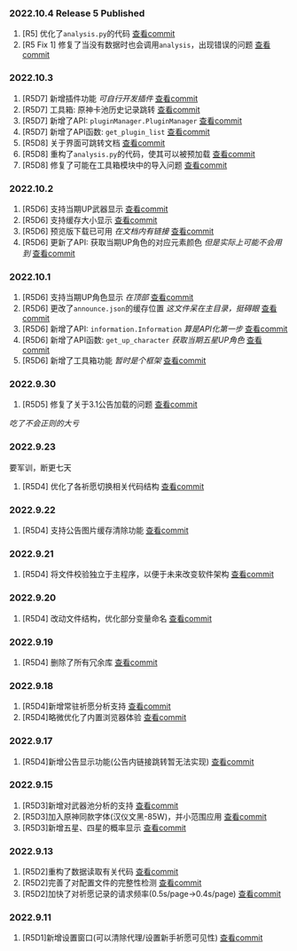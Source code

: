### 2022.10.4 Release 5 Published

1. [R5] 优化了`analysis.py`的代码 [查看commit](https://github.com/AuroraZiling/genshin-pray-export/commit/6e253c71bff7d2678bf2fc204a702356955c6c77)
2. [R5 Fix 1] 修复了当没有数据时也会调用`analysis`，出现错误的问题 [查看commit](https://github.com/AuroraZiling/genshin-pray-export/commit/a15b6bc4c3d9cbeb4827427d42dc85d8acb3bb75)

### 2022.10.3

1. [R5D7] 新增插件功能 *可自行开发插件* [查看commit](https://github.com/AuroraZiling/genshin-pray-export/commit/6470609580fe8cac0ba1c8fc2d44718dd9eb6385)
2. [R5D7] 工具箱: 原神卡池历史记录跳转 [查看commit](https://github.com/AuroraZiling/genshin-pray-export/commit/6470609580fe8cac0ba1c8fc2d44718dd9eb6385)
3. [R5D7] 新增了API: `pluginManager.PluginManager` [查看commit](https://github.com/AuroraZiling/genshin-pray-export/commit/6470609580fe8cac0ba1c8fc2d44718dd9eb6385)
4. [R5D7] 新增了API函数: `get_plugin_list` [查看commit](https://github.com/AuroraZiling/genshin-pray-export/commit/6470609580fe8cac0ba1c8fc2d44718dd9eb6385)
5. [R5D8] 关于界面可跳转文档 [查看commit](https://github.com/AuroraZiling/genshin-pray-export/commit/bf19c8a8f393464a28c1c8b9ef65aa5de89074ec)
6. [R5D8] 重构了`analysis.py`的代码，使其可以被预加载 [查看commit](https://github.com/AuroraZiling/genshin-pray-export/commit/bf19c8a8f393464a28c1c8b9ef65aa5de89074ec)
7. [R5D8] 修复了可能在工具箱模块中的导入问题 [查看commit](https://github.com/AuroraZiling/genshin-pray-export/commit/bf19c8a8f393464a28c1c8b9ef65aa5de89074ec)

### 2022.10.2

1. [R5D6] 支持当期UP武器显示 [查看commit](https://github.com/AuroraZiling/genshin-pray-export/commit/3f4e23bb0bce924b89325910d1c26946f344855d)
2. [R5D6] 支持缓存大小显示 [查看commit](https://github.com/AuroraZiling/genshin-pray-export/commit/3f4e23bb0bce924b89325910d1c26946f344855d)
3. [R5D6] 预览版下载已可用 *在文档内有链接* [查看commit](https://github.com/AuroraZiling/genshin-pray-export/commit/3f4e23bb0bce924b89325910d1c26946f344855d)
4. [R5D6] 更新了API: 获取当期UP角色的对应元素颜色 *但是实际上可能不会用到* [查看commit](https://github.com/AuroraZiling/genshin-pray-export/commit/3f4e23bb0bce924b89325910d1c26946f344855d)

### 2022.10.1

1. [R5D6] 支持当期UP角色显示 *在顶部* [查看commit](https://github.com/AuroraZiling/genshin-pray-export/commit/ce719e808eb19de5a8066c764ad89c19579c9479)
2. [R5D6] 更改了`announce.json`的缓存位置 *这文件呆在主目录，挺碍眼* [查看commit](https://github.com/AuroraZiling/genshin-pray-export/commit/ce719e808eb19de5a8066c764ad89c19579c9479)
3. [R5D6] 新增了API: `information.Information` *算是API化第一步* [查看commit](https://github.com/AuroraZiling/genshin-pray-export/commit/ce719e808eb19de5a8066c764ad89c19579c9479)
4. [R5D6] 新增了API函数: `get_up_character` *获取当期五星UP角色* [查看commit](https://github.com/AuroraZiling/genshin-pray-export/commit/ce719e808eb19de5a8066c764ad89c19579c9479)
5. [R5D6] 新增了工具箱功能 *暂时是个框架* [查看commit](https://github.com/AuroraZiling/genshin-pray-export/commit/ce719e808eb19de5a8066c764ad89c19579c9479)

### 2022.9.30

1. [R5D5] 修复了关于3.1公告加载的问题 [查看commit](https://github.com/AuroraZiling/genshin-pray-export/commit/bbb9e7dceffe17b99e3742cc31d7e0b8dfdee752)

*吃了不会正则的大亏*

### 2022.9.23

要军训，断更七天

1. [R5D4] 优化了各祈愿切换相关代码结构 [查看commit](https://github.com/AuroraZiling/genshin-pray-export/commit/5bf0b8f316ffd5ec56a3e1e93275b198a6c26aeb)

### 2022.9.22

1. [R5D4] 支持公告图片缓存清除功能 [查看commit](https://github.com/AuroraZiling/genshin-pray-export/commit/8c984b6540be601f1cb6f93839170ade0c80a680)

### 2022.9.21

1. [R5D4] 将文件校验独立于主程序，以便于未来改变软件架构 [查看commit](https://github.com/AuroraZiling/genshin-pray-export/commit/7086769970a2cd9b2f6065b2fcb43b6455a5bff9)

### 2022.9.20

1. [R5D4] 改动文件结构，优化部分变量命名 [查看commit](https://github.com/AuroraZiling/genshin-pray-export/commit/7b71ec6fed9607d89ab316f5f37a3896955ceee0)

### 2022.9.19

1. [R5D4] 删除了所有冗余库 [查看commit](https://github.com/AuroraZiling/genshin-pray-export/commit/5c03232faeac77a8eec443f6d1805d36fdd9d81f)

### 2022.9.18

1. [R5D4]新增常驻祈愿分析支持 [查看commit](https://github.com/AuroraZiling/genshin-pray-export/commit/73630094a7b4d9bf9f1a7791091c759293c57fea)
2. [R5D4]略微优化了内置浏览器体验 [查看commit](https://github.com/AuroraZiling/genshin-pray-export/commit/73630094a7b4d9bf9f1a7791091c759293c57fea)

### 2022.9.17

1. [R5D4]新增公告显示功能(公告内链接跳转暂无法实现) [查看commit](https://github.com/AuroraZiling/genshin-pray-export/commit/ad944126ea6bf24a4502b56c91197b3d3041cf8d)

### 2022.9.15

1. [R5D3]新增对武器池分析的支持 [查看commit](https://github.com/AuroraZiling/genshin-pray-export/commit/dd509f41b8f0d3ecda568c40e37f1a429c02401c)
2. [R5D3]加入原神同款字体(汉仪文黑-85W)，并小范围应用 [查看commit](https://github.com/AuroraZiling/genshin-pray-export/commit/dd509f41b8f0d3ecda568c40e37f1a429c02401c)
3. [R5D3]新增五星、四星的概率显示 [查看commit](https://github.com/AuroraZiling/genshin-pray-export/commit/dd509f41b8f0d3ecda568c40e37f1a429c02401c)

### 2022.9.13

1. [R5D2]重构了数据读取有关代码 [查看commit](https://github.com/AuroraZiling/genshin-pray-export/commit/6d73eaa4ba7a39e46ada1fd2275e9e4caa97d6bd)
2. [R5D2]完善了对配置文件的完整性检测 [查看commit](https://github.com/AuroraZiling/genshin-pray-export/commit/6d73eaa4ba7a39e46ada1fd2275e9e4caa97d6bd)
3. [R5D2]加快了对祈愿记录的请求频率(0.5s/page->0.4s/page) [查看commit](https://github.com/AuroraZiling/genshin-pray-export/commit/6d73eaa4ba7a39e46ada1fd2275e9e4caa97d6bd)

### 2022.9.11

1. [R5D1]新增设置窗口(可以清除代理/设置新手祈愿可见性) [查看commit](https://github.com/AuroraZiling/genshin-pray-export/commit/515530df00dd8a2fa2034f2a2fc811a21ad8f9b7)